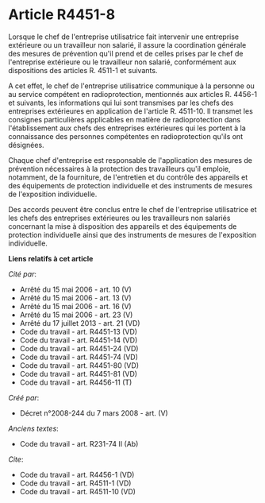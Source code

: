 # Article R4451-8

Lorsque le chef de l'entreprise utilisatrice fait intervenir une entreprise extérieure ou un travailleur non salarié, il
assure la coordination générale des mesures de prévention qu'il prend et de celles prises par le chef de l'entreprise
extérieure ou le travailleur non salarié, conformément aux dispositions des articles R. 4511-1 et suivants. 

A cet effet, le chef de l'entreprise utilisatrice communique à la personne ou au service compétent en radioprotection,
mentionnés aux articles R. 4456-1 et suivants, les informations qui lui sont transmises par les chefs des entreprises
extérieures en application de l'article R. 4511-10. Il transmet les consignes particulières applicables en matière de
radioprotection dans l'établissement aux chefs des entreprises extérieures qui les portent à la connaissance des personnes
compétentes en radioprotection qu'ils ont désignées. 

Chaque chef d'entreprise est responsable de l'application des mesures de prévention nécessaires à la protection des
travailleurs qu'il emploie, notamment, de la fourniture, de l'entretien et du contrôle des appareils et des équipements de
protection individuelle et des instruments de mesures de l'exposition individuelle. 

Des accords peuvent être conclus entre le chef de l'entreprise utilisatrice et les chefs des entreprises extérieures ou les
travailleurs non salariés concernant la mise à disposition des appareils et des équipements de protection individuelle ainsi
que des instruments de mesures de l'exposition individuelle.

**Liens relatifs à cet article**

_Cité par_:

  - Arrêté du 15 mai 2006 - art. 10 (V)
  - Arrêté du 15 mai 2006 - art. 13 (V)
  - Arrêté du 15 mai 2006 - art. 16 (V)
  - Arrêté du 15 mai 2006 - art. 23 (V)
  - Arrêté du 17 juillet 2013 - art. 21 (VD)
  - Code du travail - art. R4451-13 (VD)
  - Code du travail - art. R4451-14 (VD)
  - Code du travail - art. R4451-24 (VD)
  - Code du travail - art. R4451-74 (VD)
  - Code du travail - art. R4451-80 (VD)
  - Code du travail - art. R4451-81 (VD)
  - Code du travail - art. R4456-11 (T)

_Créé par_:

  - Décret n°2008-244 du 7 mars 2008 - art. (V)

_Anciens textes_:

  - Code du travail - art. R231-74 II (Ab)

_Cite_:

  - Code du travail - art. R4456-1 (VD)
  - Code du travail - art. R4511-1 (VD)
  - Code du travail - art. R4511-10 (VD)
